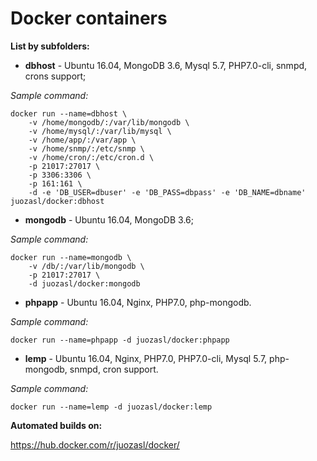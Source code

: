 Docker containers
===================

**List by subfolders:**

- **dbhost** - Ubuntu 16.04, MongoDB 3.6, Mysql 5.7, PHP7.0-cli, snmpd, crons support;

*Sample command:*
```
docker run --name=dbhost \
    -v /home/mongodb/:/var/lib/mongodb \
    -v /home/mysql/:/var/lib/mysql \
    -v /home/app/:/var/app \
    -v /home/snmp/:/etc/snmp \
    -v /home/cron/:/etc/cron.d \
    -p 21017:27017 \
    -p 3306:3306 \
    -p 161:161 \
    -d -e 'DB_USER=dbuser' -e 'DB_PASS=dbpass' -e 'DB_NAME=dbname' juozasl/docker:dbhost
```

- **mongodb** - Ubuntu 16.04, MongoDB 3.6;

*Sample command:*
```
docker run --name=mongodb \
    -v /db/:/var/lib/mongodb \
    -p 21017:27017 \
    -d juozasl/docker:mongodb
```

- **phpapp** - Ubuntu 16.04, Nginx, PHP7.0, php-mongodb.

*Sample command:*
```
docker run --name=phpapp -d juozasl/docker:phpapp
```

- **lemp** - Ubuntu 16.04, Nginx, PHP7.0, PHP7.0-cli, Mysql 5.7, php-mongodb, snmpd, cron support.

*Sample command:*
```
docker run --name=lemp -d juozasl/docker:lemp
```

**Automated builds on:**

https://hub.docker.com/r/juozasl/docker/